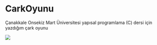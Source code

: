 # CarkOyunu
Çanakkale Onsekiz Mart Üniversitesi yapısal programlama (C) dersi için yazdığım çark oyunu

![](https://1.bp.blogspot.com/-ij9jj0BUn8w/WzYaUc_L2PI/AAAAAAAACn4/caKda5UuMo8rE9IgrVCOHNJBf8dFezLtgCPcBGAYYCw/s1600/cark.png)
